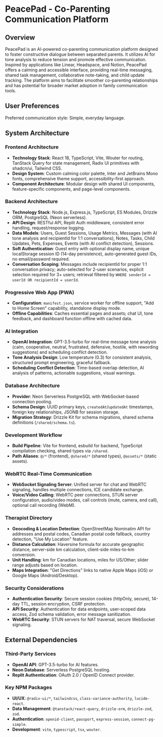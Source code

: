 # PeacePad - Co-Parenting Communication Platform

## Overview
PeacePad is an AI-powered co-parenting communication platform designed to foster constructive dialogue between separated parents. It utilizes AI for tone analysis to reduce tension and promote effective communication. Inspired by applications like Linear, Headspace, and Notion, PeacePad offers a calming and accessible interface, providing real-time messaging, shared task management, collaborative note-taking, and child update tracking. The platform aims to facilitate smoother co-parenting relationships and has potential for broader market adoption in family communication tools.

## User Preferences
Preferred communication style: Simple, everyday language.

## System Architecture

### Frontend Architecture
- **Technology Stack**: React 18, TypeScript, Vite, Wouter for routing, TanStack Query for state management, Radix UI primitives with shadcn/ui, Tailwind CSS.
- **Design System**: Custom calming color palette, Inter and JetBrains Mono fonts, comprehensive theme support, accessibility-first approach.
- **Component Architecture**: Modular design with shared UI components, feature-specific components, and page-level components.

### Backend Architecture
- **Technology Stack**: Node.js, Express.js, TypeScript, ES Modules, Drizzle ORM, PostgreSQL (Neon serverless).
- **API Design**: RESTful API, Replit Auth middleware, consistent error handling, request/response logging.
- **Data Models**: Users, Guest Sessions, Usage Metrics, Messages (with AI tone analysis and recipientId for 1:1 conversations), Notes, Tasks, Child Updates, Pets, Expenses, Events (with AI conflict detection), Sessions.
- **Soft Authentication**: Guest entry with optional display name, unique localStorage session ID (14-day persistence), auto-generated guest IDs, no email/password required.
- **Conversation Scoping**: Messages include recipientId for proper 1:1 conversation privacy; auto-selected for 2-user scenarios, explicit selection required for 3+ users; retrieval filtered by `WHERE senderId = userId OR recipientId = userId`.

### Progressive Web App (PWA)
- **Configuration**: `manifest.json`, service worker for offline support, "Add to Home Screen" capability, standalone display mode.
- **Offline Capabilities**: Caches essential pages and assets; chat UI, tone feedback, and dashboard function offline with cached data.

### AI Integration
- **OpenAI Integration**: GPT-3.5-turbo for real-time message tone analysis (calm, cooperative, neutral, frustrated, defensive, hostile, with rewording suggestions) and scheduling conflict detection.
- **Tone Analysis Design**: Low temperature (0.3) for consistent analysis, structured prompt engineering, graceful fallback.
- **Scheduling Conflict Detection**: Time-based overlap detection, AI analysis of patterns, actionable suggestions, visual warnings.

### Database Architecture
- **Provider**: Neon Serverless PostgreSQL with WebSocket-based connection pooling.
- **Schema Design**: UUID primary keys, `createdAt`/`updatedAt` timestamps, foreign key relationships, JSONB for session storage.
- **Migration Strategy**: Drizzle Kit for schema migrations, shared schema definitions (`/shared/schema.ts`).

### Development Workflow
- **Build Pipeline**: Vite for frontend, esbuild for backend, TypeScript compilation checking, shared types via `/shared`.
- **Path Aliases**: `@/*` (frontend), `@shared/*` (shared types), `@assets/*` (static assets).

### WebRTC Real-Time Communication
- **WebSocket Signaling Server**: Unified server for chat and WebRTC signaling, handles multiple connections, ICE candidate exchange.
- **Voice/Video Calling**: WebRTC peer connections, STUN server configuration, audio/video modes, call controls (mute, camera, end call), optional call recording (WebM).

### Therapist Directory
- **Geocoding & Location Detection**: OpenStreetMap Nominatim API for addresses and postal codes, Canadian postal code fallback, country detection, "Use My Location" feature.
- **Distance Calculation**: Haversine formula for accurate geographic distance, server-side km calculation, client-side miles-to-km conversion.
- **Unit Handling**: km for Canadian locations, miles for US/Other; slider range adjusts based on location.
- **Maps Integration**: "Get Directions" links to native Apple Maps (iOS) or Google Maps (Android/Desktop).

### Security Considerations
- **Authentication Security**: Secure session cookies (httpOnly, secure), 14-day TTL, session encryption, CSRF protection.
- **API Security**: Authentication for data endpoints, user-scoped data access, Zod schema validation, error message sanitization.
- **WebRTC Security**: STUN servers for NAT traversal, secure WebSocket signaling.

## External Dependencies

### Third-Party Services
- **OpenAI API**: GPT-3.5-turbo for AI features.
- **Neon Database**: Serverless PostgreSQL hosting.
- **Replit Authentication**: OAuth 2.0 / OpenID Connect provider.

### Key NPM Packages
- **UI/UX**: `@radix-ui/*`, `tailwindcss`, `class-variance-authority`, `lucide-react`.
- **Data Management**: `@tanstack/react-query`, `drizzle-orm`, `drizzle-zod`, `zod`.
- **Authentication**: `openid-client`, `passport`, `express-session`, `connect-pg-simple`.
- **Development**: `vite`, `typescript`, `tsx`, `wouter`.